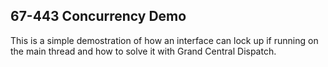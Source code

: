 67-443 Concurrency Demo
---
This is a simple demostration of how an interface can lock up if running on the main thread and how to solve it with Grand Central Dispatch.